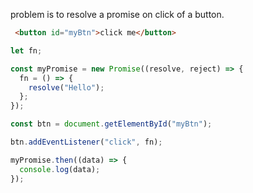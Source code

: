 problem is to resolve a promise on click of a button.

```html
 <button id="myBtn">click me</button>
```

```javascript
let fn;

const myPromise = new Promise((resolve, reject) => {
  fn = () => {
    resolve("Hello");
  };
});

const btn = document.getElementById("myBtn");

btn.addEventListener("click", fn);

myPromise.then((data) => {
  console.log(data);
});
```
